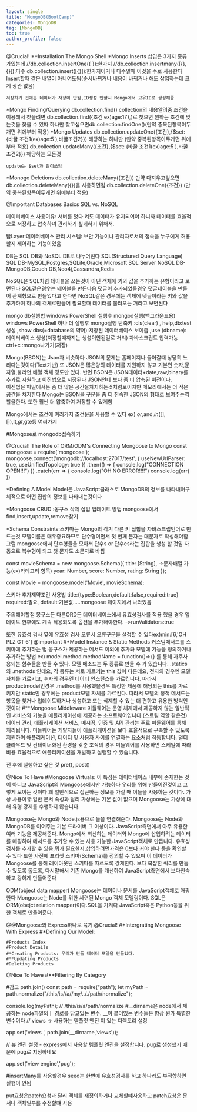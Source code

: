```yaml
---
layout: single
title: "MongoDB(BootCamp)"
categories: MongoDB
tag: [MongoDB]
toc: true
author_profile: false
---
```






@Crucial!
**Installation
The Mongo Shell
*Mongo Inserts
	삽입은 3가지 종류가있는데
	//db.collection.insertOne({ }):한가지
	//db.collection.insertmany([{},{}]):다수
	db.collection.insert([{}]):한가지이거나 다수일때 이것을 주로 사용한다
	Insert할때 같은 배열이 아니여도됨(순서바뀌거나 내용이 바뀌거나 해도 삽입하는데
	크게 상관 없음)

	저장하기 전에는 데이터가 저장이 안됨,ID생성 안할시 Mongo에서 고유ID로 생성해줌

*Mongo Finding/Querying
	db.collection.find() collection의 내용알려줌
	조건을 이용해서 찾을려면 db.collection.find({조건 ex)age:17},)로 찾으면 원하는
	조건에 맞는것을 찾을 수 있따
	하나만 찾고싶으면db.collection.findOne()(만약 중복된항목이두개면 위에부터 적용)
*Mongo Updates 
	db.collection.updateOne({조건},{$set: {바꿀 조건1(ex)age:5 ),바꿀조건2}}) 해당하는 하나만
		(만약 중복된항목이두개면 위에부터 적용)
	db.collection.updateMany({조건},{$set: {바꿀 조건1(ex)age:5 ),바꿀조건2}})	해당하는 모든것

	update는 $set과 같이쓰임
*Monogo Deletions
	db.collection.deleteMany({조건}) 만약 다지우고싶으면 
			db.collection.deleteMany({})을 사용하면됨
	db.collection.deleteOne({조건}) (만약 중복된항목이두개면 위에부터 적용)

@Important
Databases Basics
SQL vs. NoSQL

데이터베이스 사용이유: 서버를 껐다 켜도 데이터가 유지되어야 하니까
	데이터를 효율적으로 저장하고 압축하며 관리하기 싶게하기 위해서.

탑Layer:데이터베이스 관리 시스템: 보안 기능이나 관리자로서의 접속을 누구에게 허용할지
	제어하는 기능이있음

DB는 SQL DB와 NoSQL DB로 나누어진다 
	SQL(Structured Query Language)
SQL DB-MySQL,Postgres,SQLite,Oracle,Microsoft SQL Server
NoSQL DB- MongoDB,Couch DB,Neo4j,Cassandra,Redis

NoSQL은 SQL처럼 테이블을 쓰는것이 아닌 객체에 키와 값을 추가하는 유형이라고 보면된다
SQL같은경우는 테이블을 만든다음 댓글이 추가되었들경우 댓글테이블을 만들어 관계형으로
만들었다고 한다면 NoSQL같은 경우에는 객체에 댓글이라는 키와 값을 추가하여 하나의 객체로만들어
필요할때 데이터를 불러오는 거라고 보면된다

mongo db실행법
windows PowerShell 실행후 mongod실행(백그라운드용)
windows PowerShell 하나 더 실행후 mongo실행
단축키 :cls(clear) , help,db:test생성 ,show dbs(=database의 약어):저장된 데이터베이스 보여줌
,use (dbname): 데이터베이스 생성(저장할때까지는 생성이안된걸로 처리)
자바스크립트 입력가능
ctrl+c :mongo나가기(저장)

Mongo(BSON)는 Json과 비슷하다 JSON의 문제는 홈페이지나 들어갈때 
상당히 느리다는것이다(Text기반)
또 JSON은 많은양의 데이터를 지원하지 않고 기본인 숫자,문자열,불리언,배열 객체 정도만 있다.
반면 BSON은 JSON데이터+date,raw,binary를 추가로 지원하고 이진법으로 저장된다
 JSON인데 보다 좀 더 압축된 버전이다.  
이진법은 파일에서는 좀 더 많은 공간을차지하는것처럼보이지만
메모리에서는 더 적은공간을 차지한다
Mongo는 BSON을 구문을 좀 더 친숙한 JSON의 형태로 보여주는역할을한다. 
또한 훨씬 더 압축하여 저장할 수 있게함

Mongo에서는 조건에 여러가지 조건문을 사용할 수 있다 
ex) $or,$and,$in([],[]),$lt,$gt,$gte등 여러가지

#Mongose로 mongodb접속하기

@Crucial!
The Role of ORM/ODM's
Connecting Mongoose to Mongo
	const mongoose = require('mongoose');
mongoose.connect('mongodb://localhost:27017/test', { useNewUrlParser: true, useUnifiedTopology: true })
    .then(() => {
        console.log("CONNECTION OPEN!!!")
    })
    .catch(err => {
        console.log("OH NO ERROR!!!!")
        console.log(err)
    })

*Defining A Model
	Model은 JavaScript클래스로 MongoDB의 정보를 나타내며구체적으로 
	어떤 집합의 정보를 나타내는것이다


*Mongoose CRUD :몽구스 삭제 삽입 업데이트 방법 mongoose에서find,insert,update,remove찾기

*Schema Constraints:스키마는 Mongo의 각기 다른 키 집합을 자바스크립언어로 만드는것
모델이름은 매우중요하므로 단수형이면서 첫 번째 문자는 대문자로 작성해야함
그럼 mongoose에서 단수형들을 모아서 단수s or 단수es라는 집합을 생성 할 것임
자동으로 복수형이 되고 첫 문자도 소문자로 바뀜

const movieSchema = new mongoose.Schema({
    title: [String], ->문자배열 가능(ex)카테고리 항목)
    year: Number,
    score: Number,
    rating: String
});

const Movie = mongoose.model('Movie', movieSchema);

스키마 추가제약조건 사용법 title:{type:Boolean,default:false,required:true}
required:필요, default:기본값.....mongoose 페이지에서 나와있음

주의해야할점 몽구스든 다른ORD든 데이터베이스에서 유효성검사를 적용 했을 경우
업데이트 한후에도 계속 적용되도록 옵션을 추가해야한다. ->runValidators:true

또한 유효성 검사 옆에 유효성 검사 오류시 오류구문을 설정할 수 있다ex)min:[6,'OH PLZ GT 6']
@important
#*Model Instance & Static Methods
	커스텀메서드를 스키마에 추가하는 법 몽구스가 제공하는 메서드 이외에 추가롸 모델에
	기능을 정의하거나 추가하는 방법 ex) model.method.methodName = function()=>{}
	를 통해 자주사용되는 함수들을 만들 수 있다.
	모델 메소드는 두 종류로 만들 수 가 있습니다. .statics 와 .methods 인데요,
	 각 종류는 서로 가르키는 this 값이 다른데요,
 	전자의 경우엔 모델 자체를 가르키고, 후자의 경우엔 데이터 인스턴스를 가르킵니다.
	따라서 productmodel인경우 .method를 사용했을경우 특정한 제품에 해당되는 this를 
	가르키지만 static인 경우에는 product모델 자체를 가르킨다.
따라서	모델의 정적 메서드는 항목을 찾거나 업데이트하거나 생성하고 또는 삭제할 수 있는
	더 편하고 유용한 방식인 것이다
#**Mongoose Middleware
미들웨어는 운영 체제에서 제공하지 않는 일반적인 서비스와 기능을 
애플리케이션에 제공하는 소프트웨어입니다.(스트림 역할 같은것)
 데이터 관리, 애플리케이션 서비스, 메시징, 인증 및 API 관리는 주로 미들웨어를 통해 처리됩니다.
미들웨어는 개발자들이 애플리케이션을 보다 효율적으로 구축할 수 있도록 지원하며 애플리케이션,
 데이터 및 사용자 사이를 연결하는 요소처럼 작동합니다.
멀티 클라우드 및 컨테이너화된 환경을 갖춘 조직의 경우 미들웨어를 사용하면 
스케일에 따라 비용 효율적으로 애플리케이션을 개발하고 실행할 수 있습니다.

전 후에 실행하고 싶은 것 pre(), post()

@Nice To Have
#Mongoose Virtuals:
	이 특성은 데이터베이스 내부에 존재한는 것이 아니고 JavaScript의 Mongoose에서만 가능하다
	우리를 위해 만들어진것이고 그렇게 보이는 것이다 꽤 일반적으로 접근하는 정보를 가질 때
	이들을 사용하는 것이다.
가상 사용이유:일반 문서 속성과 달리 가상에는 기본 값이 없으며 Mongoose는
 가상에 대해 유형 강제를 수행하지 않습니다. 

Mongoose는 Mongo와 Node.js용으로 둘을 연결해준다.
Mongoose는 Node와 MongoDB를 이어주는 기본 드라이버 그 이상이다.
	JavaScript측면에서 아주 유용한 여러 기능을 제공해준다.
Mongo에서 회신하는 데이터와 Mongo에 삽입하려는 데이터를 매핑하여
	메서드를 추가할 수 있는 사용 가능한 JavaScript객체로 만듭니다.
유효성 검사를 추가할 수 있음,뭐가 필요한지,삽입하려면가격은 0보다 커야 한다 등을
확인할 수 있다 또한 사전에 프리셋 스키마(Schema)를 정의할 수 있으며 이 데이터가
Mongoose를 통해 레이아웃된 스키마를 따르도록 강제한다. 보다 복잡한 쿼리를 만들
수 있도록 돕도록,
다시말해서 기존 Mongo를 개선하여 JavaScript측면에서 보다친숙하고 강하게 만들어준다

ODM(object data mapper) Mongoose는 데이터나 문서를 JavaScript객체로 매핑한다
Mongoose는 Node를 위한 세련된 Mongo 객체 모델링이다.
SQL은 ORM(obejct relation mapper)이다.SQL을 가져다 JavaScript혹은 Python등을 위한 객체로 만들어준다.



@@Mongoose와 Express하나로 묶기
@Crucial!
	#*Intergrating Mongoose With Express
	#*Defining Our Model:
		
	#Products Index
	#Product Details
	#*Creating Products: 우리가 만들 데이터 모델을 만들었다.
	#**Updating Products
	#Deleting Products
@Nice To Have
	#**Filtering By Category


#참고 path.join()
const path = require("path");
let myPath = path.normalize("/this/is//a//my/.././path/normalize");

console.log(myPath); //   /this/is/a/path/normalize
#__dirname은 node에서 제공하는 node파일의ㅣ 경로를 담고있는 변수.
 __이 붙어있는 변수들은 항상 뭔가 특별한 변수이다
// views -> 사용하는 템플릿 엔진 이 있는 디렉토리 설정 

app.set('views ', path.join(__dirname,'views'));

// 뷰 엔진 설정 - express에서 사용할 템플릿 엔진을 설정합니다. pug로 생성했기 때문에 pug로 지정하네요

app.set('view engine','pug');

#insertMany를 사용할경우 seed는 한번에 유효성검사를 하고 하나라도 부적합하면 실행이 안됨



put요청은patch요청과 달리 객체를 재정의하거나 교체할떄사용하고 
patch요청은 문서나 객체일부를 수정할떄 사용